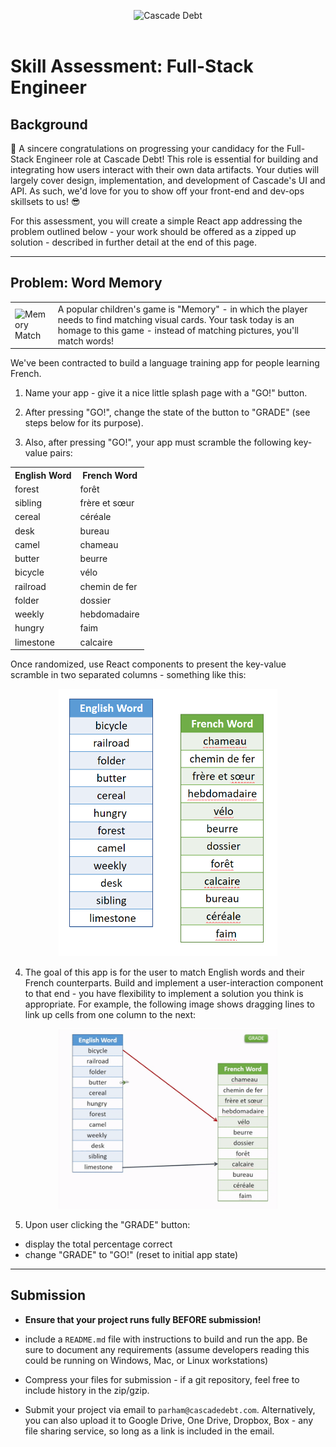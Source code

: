 <p align="center">
  <img src='https://ucarecdn.com/b23cdfa3-9e8d-4799-aa9b-6c9af94f2d67/' alt="Cascade Debt" width=350px/>
  <br><br>
</p>

# Skill Assessment: Full-Stack Engineer

## Background

:clap: A sincere congratulations on progressing your candidacy for the Full-Stack Engineer role at Cascade Debt! This role is essential for building and integrating how users interact with their own data artifacts. Your duties will largely cover design, implementation, and development of Cascade's UI and API. As such, we'd love for you to show off your front-end and dev-ops skillsets to us! :sunglasses:

For this assessment, you will create a simple React app addressing the problem outlined below - your work should be offered as a zipped up solution - described in further detail at the end of this page.

---

## Problem: Word Memory

<table>
  <tr>
    <td> <img src="https://i0.wp.com/mcusercontent.com/21ab45285a43248c52473f8e6/images/da4b7c04-027b-4033-a2d3-68c372c94299.jpeg" alt="Memory Match" width=150px/></td>
    <td width=450px> 
        A popular children's game is "Memory" - in which the player needs to find matching visual cards. Your task today is an homage to this game - instead of matching pictures, you'll match words!
    </td>
  </tr>
</table>

We've been contracted to build a language training app for people learning French.

1. Name your app - give it a nice little splash page with a "GO!" button. 

2. After pressing "GO!", change the state of the button to "GRADE" (see steps below for its purpose). 

3. Also, after pressing "GO!", your app must scramble the following key-value pairs: 
  <table align='center'>
    <tr>
        <th> English Word </th><th> French Word </th>
    </tr><tr>
        <td>forest</td><td>forêt</td>
    </tr><tr>
        <td>sibling</td><td>frère et sœur</td>
    </tr><tr>
        <td>cereal</td><td>céréale</td>
    </tr><tr>
        <td>desk</td><td>bureau</td>
    </tr><tr>
        <td>camel</td><td>chameau</td>
    </tr><tr>
        <td>butter</td><td>beurre</td>
    </tr><tr>
        <td>bicycle</td><td>vélo</td>
    </tr><tr>
        <td>railroad</td><td>chemin de fer</td>
    </tr><tr>
        <td>folder</td><td>dossier</td>
    </tr><tr>
        <td>weekly</td><td>hebdomadaire</td>
    </tr><tr>
        <td>hungry</td><td>faim</td>
    </tr><tr>
        <td>limestone</td><td>calcaire</td>
    </tr>
  </table>

   Once randomized, use React components to present the key-value scramble in two separated columns - something like this: 
   <p align='center'>
<img src="assets/wordColumns.png" alt="Columns" width=350px/>
</p>

4. The goal of this app is for the user to match English words and their French counterparts. Build and implement a user-interaction component to that end - you have flexibility to implement a solution you think is appropriate. For example, the following image shows dragging lines to link up cells from one column to the next: 
<p align='center'>
<img src="assets/columnMap.gif" alt="Column Map" width=350px/>
</p>

5. Upon user clicking the "GRADE" button: 
 * display the total percentage correct
 * change "GRADE" to "GO!" (reset to initial app state)


---

## Submission

- **Ensure that your project runs fully BEFORE submission!**

- include a `README.md` file with instructions to build and run the app. Be sure to document any requirements (assume developers reading this could be running on Windows, Mac, or Linux workstations)

- Compress your files for submission - if a git repository, feel free to include history in the zip/gzip.

- Submit your project via email to `parham@cascadedebt.com`.  Alternatively, you can also upload it to Google Drive, One Drive, Dropbox, Box - any file sharing service, so long as a link is included in the email.
